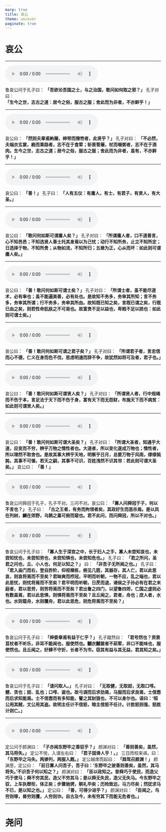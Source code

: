 ```yaml
---
marp: true
title: 哀公
theme: uncover
paginate: true
---
```


# 哀公

---

![](assets/audios/31/1.mp3)

鲁哀公问于孔子曰： __「吾欲论吾国之士，与之治国，敢问如何取之邪？」__ 孔子对曰： __「生今之世，志古之道：居今之俗，服古之服；舍此而为非者，不亦鲜乎！」__ 

---

![](assets/audios/31/2.mp3)

哀公曰： __「然则夫章甫絇屦，绅带而搢笏者，此贤乎？」__ 孔子对曰： __「不必然，夫端衣玄裳，絻而乘路者，志不在于食荤；斩衰菅屦，杖而啜粥者，志不在于酒肉。生今之世，志古之道；居今之俗，服古之服；舍此而为非者，虽有，不亦鲜乎！」__ 

---

![](assets/audios/31/3.mp3)

哀公曰： __「善！」__ 孔子曰： __「人有五仪：有庸人，有士，有君子，有贤人，有大圣。」__ 

---

![](assets/audios/31/4.mp3)

哀公曰： __「敢问何如斯可谓庸人矣？」__ 孔子对曰： __「所谓庸人者，口不道善言，心不知邑邑；不知选贤人善士托其身焉以为己忧；动行不知所务，止立不知所定；日选择于物，不知所贵；从物如流，不知所归；五凿为正，心从而坏：如此则可谓庸人矣。」__ 

---

![](assets/audios/31/5.mp3)

哀公曰： __「善！敢问何如斯可谓士矣？」__ 孔子对曰： __「所谓士者，虽不能尽道术，必有率也；虽不能遍美善，必有处也。是故知不务多，务审其所知；言不务多，务审其所谓；行不务多，务审其所由。故知既已知之矣，言既已谓之矣，行既已由之矣，则若性命肌肤之不可易也。故富贵不足以益也，卑贱不足以损也：如此则可谓士矣。」__ 

---

![](assets/audios/31/6.mp3)

哀公曰： __「善！敢问何如斯可谓之君子矣？」__ 孔子对曰： __「所谓君子者，言忠信而心不德，仁义在身而色不伐，思虑明通而辞不争，故犹然如将可及者，君子也。」__ 

---

![](assets/audios/31/7.mp3)

哀公曰： __「善！敢问何如斯可谓贤人矣？」__ 孔子对曰： __「所谓贤人者，行中规绳而不伤于本，言足法于天下而不伤于身，富有天下而无怨财，布施天下而不病贫：如此则可谓贤人矣。」__ 

---

![](assets/audios/31/8.mp3)

哀公曰： __「善！敢问何如斯可谓大圣矣？」__ 孔子对曰： __「所谓大圣者，知通乎大道，应变而不穷，辨乎万物之情性者也。大道者，所以变化遂成万物也；情性者，所以理然不取舍也。是故其事大辨乎天地，明察乎日月，总要万物于风雨，缪缪肫肫，其事不可循，若天之嗣，其事不可识，百姓浅然不识其邻：若此则可谓大圣矣。」__ 哀公曰： __「善！」__ 

---

![](assets/audios/31/9.mp3)

鲁哀公问舜冠于孔子，孔子不对。三问不对。哀公曰： __「寡人问舜冠于子，何以不言也？」__ 孔子曰： __「古之王者，有务而拘领者矣，其政好生而恶杀焉。是以凤在列树，麟在郊野，乌鹊之巢可俯而窥也。君不此问，而问舜冠，所以不对也。」__ 

---

![](assets/audios/31/10.mp3)

鲁哀公问于孔子曰： __「寡人生于深宫之中，长于妇人之手，寡人未尝知哀也，未尝知忧也，未尝知劳也，未尝知惧也，未尝知危也。」__ 孔子曰： __「君之所问，圣君之问也，丘、小人也，何足以知之？」__ 曰： __「非吾子无所闻之也。」__ 孔子曰： __「君入庙门而右，登自胙阶，仰视榱栋，俯见几筵，其器存，其人亡，君以此思哀，则哀将焉而不至矣？君昧爽而栉冠，平明而听朝，一物不应，乱之端也，君以此思忧，则忧将焉而不至矣？君平明而听朝，日昃而退，诸侯之子孙必有在君之末庭者，君以思劳，则劳将焉而不至矣？君出鲁之四门，以望鲁四郊，亡国之虚则必有数盖焉，君以此思惧，则惧将焉而不至矣？且丘闻之，君者，舟也；庶人者，水也。水则载舟，水则覆舟，君以此思危，则危将焉而不至矣？」__ 

---

![](assets/audios/31/11.mp3)

鲁哀公问于孔子曰： __「绅委章甫有益于仁乎？」__ 孔子蹴然曰： __「君号然也？资衰苴杖者不听乐，非耳不能闻也，服使然也。黼衣黼裳者不茹荤，非口不能味也，服使然也。且丘闻之，好肆不守折，长者不为市。窃其有益与其无益，君其知之矣。」__ 

---

![](assets/audios/31/12.mp3)

鲁哀公问于孔子曰： __「请问取人。」__ 孔子对曰： __「无取健，无取詌，无取口啍。健、贪也；詌、乱也；口啍、诞也。故弓调而后求劲焉，马服而后求良焉，士信悫而后求知能焉。士不信悫而有多知能，譬之其豺狼也，不可以身尔也。语曰：‘桓公用其贼，文公用其盗。故明主任计不信怒，暗主信怒不任计。计胜怒则强，怒胜计则亡。」__ 

---

![](assets/audios/31/13.mp3)

定公问于颜渊曰： __「子亦闻东野毕之善驭乎？」__ 颜渊对曰： __「善则善矣，虽然，其马将失。」__ 定公不悦，入谓左右曰： __「君子固谗人乎！。」__ 三日而校来谒，曰： __「东野毕之马失。两骖列，两服入厩。」__ 定公越席而起曰： __「趋驾召颜渊！」__ 颜渊至，定公曰： __「前日寡人问吾子，吾子曰：‘东野毕之驶善则善矣，虽然，其马将失。’不识吾子何以知之？」__ 颜渊对曰： __「臣以政知之。昔舜巧于使民，而造父巧于使马；舜不穷其民，造父不穷其马；是以舜无失民，造父无失马。今东野毕之驭，上车执辔衔，体正矣；步骤驰骋，朝礼毕矣；历险致远，马力尽矣；然犹求马不已，是以知之也。」__ 定公曰： __「善，可得少进乎？」__ 颜渊对曰： __「臣闻之，鸟穷则啄，兽穷则攫，人穷则诈。自古及今，未有穷其下而能无危者也。」__ 

---

# 尧问